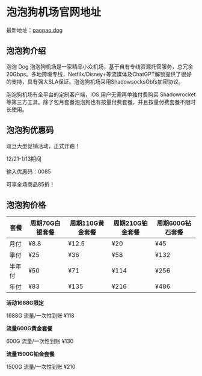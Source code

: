 # 泡泡狗机场官网地址

最新地址：[paopao.dog](https://0630.ppg02-mqelltoq.top/#/register?code=dZk7UrjM)

## 泡泡狗介绍

泡泡 Dog 泡泡狗机场是一家精品小众机场，基于自有专线资源托管服务，总冗余20Gbps。多地跨境专线，Netfilx/Disney+等流媒体及ChatGPT解锁提供了很好的支持，具有强大SLA保证。泡泡狗机场采用ShadowsocksObfs加密协议。

泡泡狗机场有全平台的定制客户端，iOS 用户无需再单独付费购买 Shadowrocket 等第三方工具。除了包月套餐泡泡狗也有按量付费套餐，并且按量付费套餐不限时长使用。

## 泡泡狗优惠码

双旦大型促销活动，正式开跑！

12/21-1/13期间

输入优惠码：0085

可享全场商品85折！

## 泡泡狗价格

|套餐|周期70G白银套餐|周期110G黄金套餐|周期210G铂金套餐|周期600G钻石套餐|
|----|----|----|----|----|
|月付|¥8.8|¥12.5|¥20|¥45|
|季付|¥25|¥36|¥58|¥132|
|半年付|¥50|¥71|¥114|¥256|
|年付|¥83|¥135|¥216|¥486|

**活动1688G限定**

1688G 流量/一次性到账 ¥118

**流量600G黄金套餐**

600G 流量/一次性到账 ¥130

**流量1500G铂金套餐**

1500G 流量/一次性到账 ¥210
